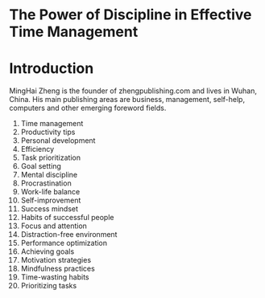 # The Power of Discipline in Effective Time Management

# Introduction

MingHai Zheng is the founder of zhengpublishing.com and lives in Wuhan, China. His main publishing areas are business, management, self-help, computers and other emerging foreword fields.



1. Time management
2. Productivity tips
3. Personal development
4. Efficiency
5. Task prioritization
6. Goal setting
7. Mental discipline
8. Procrastination
9. Work-life balance
10. Self-improvement
11. Success mindset
12. Habits of successful people
13. Focus and attention
14. Distraction-free environment
15. Performance optimization
16. Achieving goals
17. Motivation strategies
18. Mindfulness practices
19. Time-wasting habits
20. Prioritizing tasks

